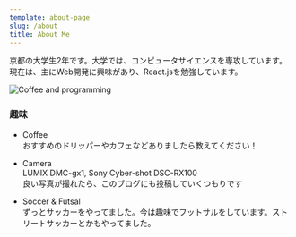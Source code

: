 ```yaml
---
template: about-page
slug: /about
title: About Me
---
```

京都の大学生2年です。大学では、コンピュータサイエンスを専攻しています。
現在は、主にWeb開発に興味があり、React.jsを勉強しています。

![Coffee and programming](/assets/about-page.jpeg "Coffee and Programming")

### 趣味
- Coffee<br>
   おすすめのドリッパーやカフェなどありましたら教えてください！
- Camera<br>
   LUMIX DMC-gx1, Sony Cyber-shot DSC-RX100<br>良い写真が撮れたら、このブログにも投稿していくつもりです

- Soccer & Futsal<br>
   ずっとサッカーをやってました。今は趣味でフットサルをしています。ストリートサッカーとかもやってました。